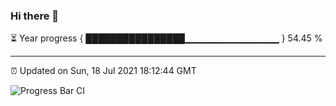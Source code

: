 ### Hi there 👋

⏳ Year progress { ████████████████▁▁▁▁▁▁▁▁▁▁▁▁▁▁ } 54.45 %

---

⏰ Updated on Sun, 18 Jul 2021 18:12:44 GMT

![Progress Bar CI](https://github.com/liununu/liununu/workflows/Progress%20Bar%20CI/badge.svg)
